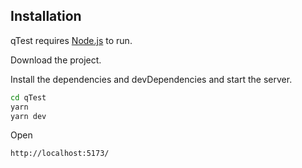 ## Installation

qTest requires [Node.js](https://nodejs.org/) to run.

Download the project.

Install the dependencies and devDependencies and start the server.

```sh
cd qTest
yarn
yarn dev
```

Open

```sh
http://localhost:5173/
```
